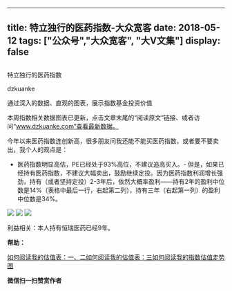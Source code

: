 
---
title:   特立独行的医药指数-大众宽客
date: 2018-05-12
tags: ["公众号","大众宽客", "大V文集"]
display: false
---


## 



特立独行的医药指数




dzkuanke




通过深入的数据、直观的图表，展示指数基金投资价值


本周指数相关数据图表已更新，点击文章末尾的“阅读原文”链接、或者访问“www.dzkuanke.com”查看最新数据。



今年以来医药指数连创新高，很多朋友问我还能不能买医药指数，或者要不要卖出，我个人的观点是：


- 医药指数明显高估，PE已经处于93%高位，不建议追高买入。- 但是，如果已经持有医药指数，不建议大幅卖出，鼓励继续定投。因为医药指数利润增长强劲，持有（或者坚持定投）2-3年后，依然大概率盈利——持有2年的盈利中位数是14%（表格中最后一行，右起第二列），持有三年（右起第一列）的盈利中位数是34%。


<img class="" data-copyright="0" data-ratio="0.6135957066189625" data-s="300,640" src="https://mmbiz.qpic.cn/mmbiz_png/PKw3FQPmhIhsQ5NsVWuFb2e3kFTXtSyeYDsRIQSrFo5YddDcV1uF36xUTWRhnpwAZlEMBQcVGdQN9pUkAvAIyw/640?wx_fmt=png" data-type="png" data-w="1118" style="">

<img class="" data-copyright="0" data-ratio="0.6" data-s="300,640" src="https://mmbiz.qpic.cn/mmbiz_png/PKw3FQPmhIhsQ5NsVWuFb2e3kFTXtSyeQh0dbggq0q2Te7mh5tF97h5ucA1ZxWAPMPOKweSbk9W7UM4M0C1vcA/640?wx_fmt=png" data-type="png" data-w="720" style="">

<img class="" data-copyright="0" data-ratio="0.6" data-s="300,640" src="https://mmbiz.qpic.cn/mmbiz_png/PKw3FQPmhIhsQ5NsVWuFb2e3kFTXtSyeht35JIuFm1BAPKXeR5h2HB6tC8wKFibSDGXye5BkH6ibiayM4iczkpXglA/640?wx_fmt=png" data-type="png" data-w="720" style="">



利益相关：本人持有恒瑞医药已经9年。



**帮助：**

[如何阅读我的估值表：一、二](https://mp.weixin.qq.com/s?__biz=MzAwMTc1MDcwNw==&amp;mid=2648272034&amp;idx=1&amp;sn=12b1858af175753f5ccebc0bc6c4cb4f&amp;scene=21#wechat_redirect)[如何阅读我的估值表：三](https://mp.weixin.qq.com/s?__biz=MzAwMTc1MDcwNw==&amp;mid=2648272039&amp;idx=1&amp;sn=09c59d023c3ce227046966f260777cd5&amp;scene=21#wechat_redirect)[如何阅读我的指数估值走势图](https://mp.weixin.qq.com/s?__biz=MzAwMTc1MDcwNw==&amp;mid=2648272715&amp;idx=1&amp;sn=d24a7d159b4759e7d1b0a4ab0aaa9c46&amp;scene=21#wechat_redirect)


**微信扫一扫赞赏作者**
















